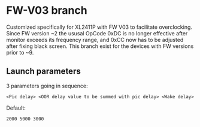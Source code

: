 # FW-V03 branch
Customized specifically for XL2411P with FW V03 to facilitate overclocking.<br/>
Since FW version ~2 the ususal OpCode 0xDC is no longer effective after monitor exceeds its frequency range, and 0xCC now has to be adjusted after fixing black screen. This branch exist for the devices with FW versions prior to ~9.

## Launch parameters
3 parameters going in sequence:
```
<Pic delay> <OOR delay value to be summed with pic delay> <Wake delay>
```

Default:
```
2000 5000 3000
```
